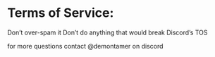 # Terms of Service:


Don’t over-spam it
Don’t do anything that would break Discord’s TOS


for more questions contact @demontamer on discord
